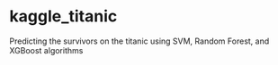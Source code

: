 # kaggle_titanic
Predicting the survivors on the titanic using SVM, Random Forest, and XGBoost algorithms

